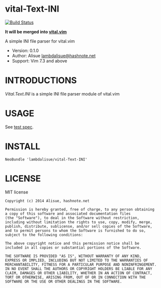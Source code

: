 vital-Text-INI
==============================================================================
[![Build Status](https://travis-ci.org/lambdalisue/vital-Text-INI.svg)](https://travis-ci.org/lambdalisue/vital-Text-INI)

**It will be merged into [vital.vim](https://github.com/vim-jp/vital.vim/pull/247/files)**

A simple INI file parser for vital.vim

- Version:  0.1.0
- Author:   Alisue <lambdalisue@hashnote.net>
- Support:  Vim 7.3 and above


INTRODUCTIONS
==============================================================================

*Vital.Text.INI* is a simple INI file parser module of vital.vim


USAGE
==============================================================================

See [test spec](https://github.com/lambdalisue/vital-Text-INI/blob/master/test/vital_text_ini.vimspec).


INSTALL
==============================================================================

```vim
NeoBundle 'lambdalisue/vital-Text-INI'
```

LICENSE
==============================================================================

MIT license

    Copyright (c) 2014 Alisue, hashnote.net

    Permission is hereby granted, free of charge, to any person obtaining
    a copy of this software and associated documentation files
    (the "Software"), to deal in the Software without restriction,
    including without limitation the rights to use, copy, modify, merge,
    publish, distribute, sublicense, and/or sell copies of the Software,
    and to permit persons to whom the Software is furnished to do so,
    subject to the following conditions:

    The above copyright notice and this permission notice shall be
    included in all copies or substantial portions of the Software.

    THE SOFTWARE IS PROVIDED "AS IS", WITHOUT WARRANTY OF ANY KIND,
    EXPRESS OR IMPLIED, INCLUDING BUT NOT LIMITED TO THE WARRANTIES OF
    MERCHANTABILITY, FITNESS FOR A PARTICULAR PURPOSE AND NONINFRINGEMENT.
    IN NO EVENT SHALL THE AUTHORS OR COPYRIGHT HOLDERS BE LIABLE FOR ANY
    CLAIM, DAMAGES OR OTHER LIABILITY, WHETHER IN AN ACTION OF CONTRACT,
    TORT OR OTHERWISE, ARISING FROM, OUT OF OR IN CONNECTION WITH THE
    SOFTWARE OR THE USE OR OTHER DEALINGS IN THE SOFTWARE.
